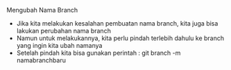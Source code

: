 Mengubah Nama Branch

- Jika kita melakukan kesalahan pembuatan nama branch, kita juga bisa lakukan perubahan nama branch
- Namun untuk melakukannya, kita perlu pindah terlebih dahulu ke branch yang ingin kita ubah namanya
- Setelah pindah kita bisa gunakan perintah :
  git branch -m namabranchbaru
